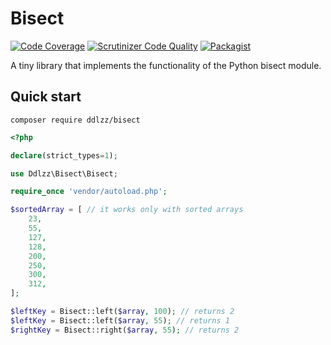 # Bisect

[![Code Coverage](https://scrutinizer-ci.com/g/ddlzz/bisect/badges/coverage.png?b=main)](https://scrutinizer-ci.com/g/ddlzz/bisect/?branch=main) [![Scrutinizer Code Quality](https://scrutinizer-ci.com/g/ddlzz/bisect/badges/quality-score.png?b=main)](https://scrutinizer-ci.com/g/ddlzz/bisect/?branch=main) [![Packagist](https://img.shields.io/packagist/v/ddlzz/bisect.svg)](https://packagist.org/packages/ddlzz/bisect)

A tiny library that implements the functionality of the Python bisect module.

## Quick start
```
composer require ddlzz/bisect
```
```php
<?php

declare(strict_types=1);

use Ddlzz\Bisect\Bisect;

require_once 'vendor/autoload.php';

$sortedArray = [ // it works only with sorted arrays
    23,
    55,
    127,
    128,
    200,
    250,
    300,
    312,
];

$leftKey = Bisect::left($array, 100); // returns 2
$leftKey = Bisect::left($array, 55); // returns 1
$rightKey = Bisect::right($array, 55); // returns 2
```